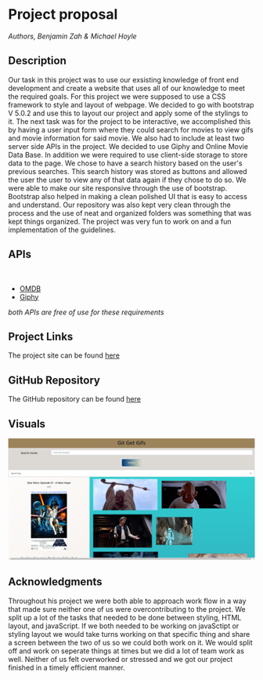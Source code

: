 # Project proposal
_Authors, Benjamin Zah & Michael Hoyle_

## Description
Our task in this project was to use our exsisting knowledge of front end development and create a website that uses all of our knowledge to meet the required goals. For this project we were supposed to use a CSS framework to style and layout of webpage. We decided to go with bootstrap V 5.0.2 and use this to layout our project and apply some of the stylings to it. The next task was for the project to be interactive, we accomplished this by having a user input form where they could search for movies to view gifs and movie information for said movie. We also had to include at least two server side APIs in the project. We decided to use Giphy and Online Movie Data Base. In addition we were required to use client-side storage to store data to the page. We chose to have a search history based on the user's previous searches. This search history was stored as buttons and allowed the user the user to view any of that data again if they chose to do so. We were able to make our site responsive through the use of bootstrap. Bootstrap also helped in making a clean polished UI that is easy to access and understand. Our repository was also kept very clean through the process and the use of neat and organized folders was something that was kept things organized. The project was very fun to work on and a fun implementation of the guidelines. 
​
## APIs
​
* [OMDB](https://www.omdbapi.com/)
* [Giphy](https://developers.giphy.com/docs/api#quick-start-guide)

_both APIs are free of use for these requirements_
​
## Project Links
The project site can be found [here](https://choyle-01.github.io/Movie-database-project/)

## GitHub Repository
The GitHub repository can be found [here](https://github.com/choyle-01/Movie-database-project)

## Visuals 
![photo of finished website](./assets/images/API-App.png)

## Acknowledgments
Throughout his project we were both able to approach work flow in a way that made sure neither one of us were overcontributing to the project. We split up a lot of the tasks that needed to be done between styling, HTML layout, and javaScript. If we both needed to be working on javaSctipt or styling layout we would take turns working on that specific thing and share a screen between the two of us so we could both work on it. We would split off and work on seperate things at times but we did a lot of team work as well. Neither of us felt overworked or stressed and we got our project finished in a timely efficient manner.